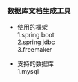 ### 数据库文档生成工具

- 使用的框架  
    1.spring boot  
    2.spring jdbc  
    3.freemaker  

- 支持的数据库  
    1.mysql  
    